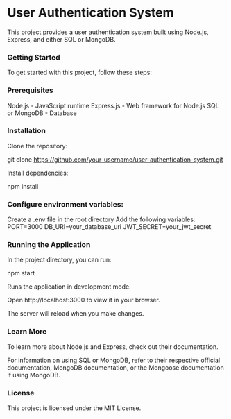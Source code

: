 # User Authentication System

This project provides a user authentication system built using Node.js, Express, and either SQL or MongoDB.

### Getting Started

To get started with this project, follow these steps:

### Prerequisites

Node.js - JavaScript runtime
Express.js - Web framework for Node.js
SQL or MongoDB - Database

### Installation

Clone the repository:

git clone https://github.com/your-username/user-authentication-system.git

Install dependencies:

npm install

### Configure environment variables:

Create a .env file in the root directory
Add the following variables:
PORT=3000
DB_URI=your_database_uri
JWT_SECRET=your_jwt_secret

### Running the Application

In the project directory, you can run:

npm start

Runs the application in development mode.

Open http://localhost:3000 to view it in your browser.

The server will reload when you make changes.

### Learn More

To learn more about Node.js and Express, check out their documentation.

For information on using SQL or MongoDB, refer to their respective official documentation, MongoDB documentation, or the Mongoose documentation if using MongoDB.

### License

This project is licensed under the MIT License.

